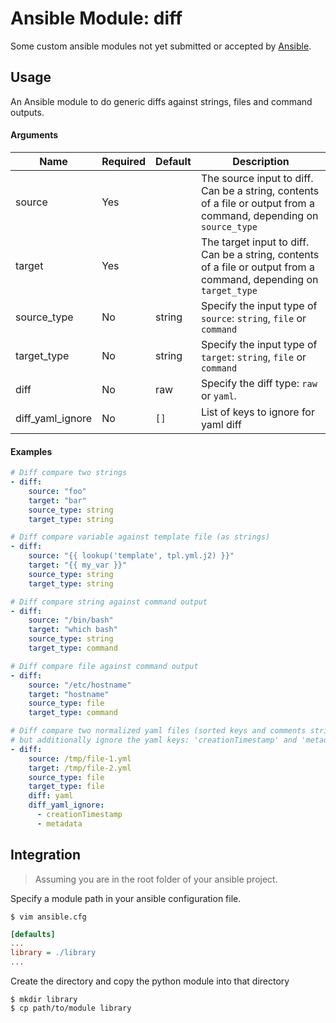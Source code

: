# Ansible Module: diff

Some custom ansible modules not yet submitted or accepted by [Ansible](https://github.com/ansible/ansible).

## Usage

An Ansible module to do generic diffs against strings, files and command outputs.

#### Arguments

| Name             | Required | Default | Description |
|------------------|----------|---------|-------------|
| source           | Yes      |         | The source input to diff. Can be a string, contents of a file or output from a command, depending on `source_type` |
| target           | Yes      |         | The target input to diff. Can be a string, contents of a file or output from a command, depending on `target_type` |
| source_type      | No       | string  | Specify the input type of `source`: `string`, `file` or `command` |
| target_type      | No       | string  | Specify the input type of `target`: `string`, `file` or `command` |
| diff             | No       | raw     | Specify the diff type: `raw` or `yaml`. |
| diff_yaml_ignore | No       | `[]`    | List of keys to ignore for yaml diff |


#### Examples

```yml
# Diff compare two strings
- diff:
    source: "foo"
    target: "bar"
    source_type: string
    target_type: string

# Diff compare variable against template file (as strings)
- diff:
    source: "{{ lookup('template', tpl.yml.j2) }}"
    target: "{{ my_var }}"
    source_type: string
    target_type: string

# Diff compare string against command output
- diff:
    source: "/bin/bash"
    target: "which bash"
    source_type: string
    target_type: command

# Diff compare file against command output
- diff:
    source: "/etc/hostname"
    target: "hostname"
    source_type: file
    target_type: command

# Diff compare two normalized yaml files (sorted keys and comments stripped),
# but additionally ignore the yaml keys: 'creationTimestamp' and 'metadata'
- diff:
    source: /tmp/file-1.yml
    target: /tmp/file-2.yml
    source_type: file
    target_type: file
    diff: yaml
    diff_yaml_ignore:
      - creationTimestamp
      - metadata
```

## Integration

> Assuming you are in the root folder of your ansible project.

Specify a module path in your ansible configuration file.

```shell
$ vim ansible.cfg
```
```ini
[defaults]
...
library = ./library
...
```

Create the directory and copy the python module into that directory

```shell
$ mkdir library
$ cp path/to/module library
```
